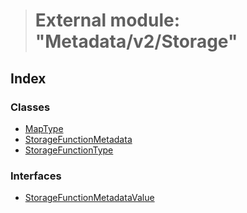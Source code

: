 > # External module: "Metadata/v2/Storage"

## Index

### Classes

* [MapType](../classes/_metadata_v2_storage_.maptype.md)
* [StorageFunctionMetadata](../classes/_metadata_v2_storage_.storagefunctionmetadata.md)
* [StorageFunctionType](../classes/_metadata_v2_storage_.storagefunctiontype.md)

### Interfaces

* [StorageFunctionMetadataValue](../interfaces/_metadata_v2_storage_.storagefunctionmetadatavalue.md)